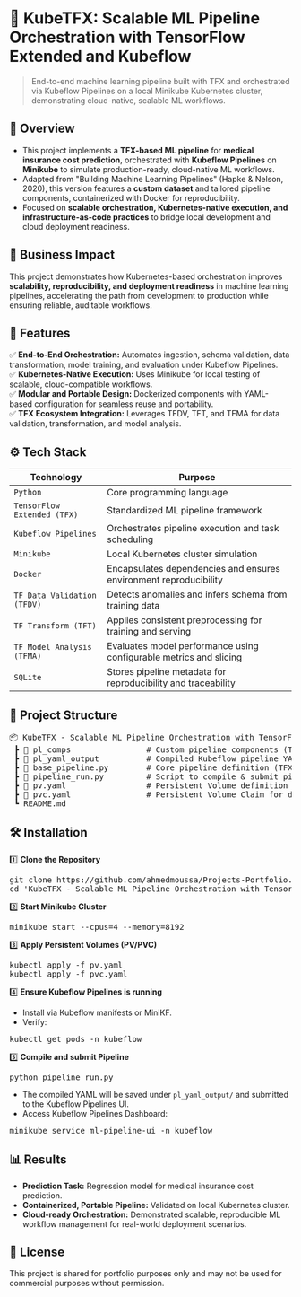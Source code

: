 # 📌 KubeTFX: Scalable ML Pipeline Orchestration with TensorFlow Extended and Kubeflow
> End-to-end machine learning pipeline built with TFX and orchestrated via Kubeflow Pipelines on a local Minikube Kubernetes cluster, demonstrating cloud-native, scalable ML workflows.


## 📖 Overview
- This project implements a **TFX-based ML pipeline** for **medical insurance cost prediction**, orchestrated with **Kubeflow Pipelines** on **Minikube** to simulate production-ready, cloud-native ML workflows.
- Adapted from "Building Machine Learning Pipelines" (Hapke & Nelson, 2020), this version features a **custom dataset** and tailored pipeline components, containerized with Docker for reproducibility.
- Focused on **scalable orchestration, Kubernetes-native execution, and infrastructure-as-code practices** to bridge local development and cloud deployment readiness.


## 🏢 Business Impact
This project demonstrates how Kubernetes-based orchestration improves **scalability, reproducibility, and deployment readiness** in machine learning pipelines, accelerating the path from development to production while ensuring reliable, auditable workflows.


## 🚀 Features
✅ **End-to-End Orchestration:** Automates ingestion, schema validation, data transformation, model training, and evaluation under Kubeflow Pipelines.  
✅ **Kubernetes-Native Execution:** Uses Minikube for local testing of scalable, cloud-compatible workflows.  
✅ **Modular and Portable Design:** Dockerized components with YAML-based configuration for seamless reuse and portability.  
✅ **TFX Ecosystem Integration:** Leverages TFDV, TFT, and TFMA for data validation, transformation, and model analysis.  


## ⚙️ Tech Stack
| Technology                  | Purpose                                                            |
| --------------------------- | ------------------------------------------------------------------ |
| `Python`                    | Core programming language                                          |
| `TensorFlow Extended (TFX)` | Standardized ML pipeline framework                                 |
| `Kubeflow Pipelines`        | Orchestrates pipeline execution and task scheduling                |
| `Minikube`                  | Local Kubernetes cluster simulation                                |
| `Docker`                    | Encapsulates dependencies and ensures environment reproducibility  |
| `TF Data Validation (TFDV)` | Detects anomalies and infers schema from training data             |
| `TF Transform (TFT)`        | Applies consistent preprocessing for training and serving          |
| `TF Model Analysis (TFMA)`  | Evaluates model performance using configurable metrics and slicing |
| `SQLite`                    | Stores pipeline metadata for reproducibility and traceability      |


## 📂 Project Structure
<pre>
📦 KubeTFX - Scalable ML Pipeline Orchestration with TensorFlow Extended and Kubeflow
 ┣ 📂 pl_comps                # Custom pipeline components (TFX modules) 
 ┣ 📂 pl_yaml_output          # Compiled Kubeflow pipeline YAML outputs 
 ┣ 📜 base_pipeline.py        # Core pipeline definition (TFX DAG) 
 ┣ 📜 pipeline_run.py         # Script to compile & submit pipeline to Kubeflow
 ┣ 📜 pv.yaml                 # Persistent Volume definition for Minikube
 ┣ 📜 pvc.yaml                # Persistent Volume Claim for data storage 
 ┗ README.md
</pre>


## 🛠️ Installation
1️⃣ **Clone the Repository**
<pre>
git clone https://github.com/ahmedmoussa/Projects-Portfolio.git
cd 'KubeTFX - Scalable ML Pipeline Orchestration with TensorFlow Extended and Kubeflow'
</pre>

2️⃣ **Start Minikube Cluster**
<pre>
minikube start --cpus=4 --memory=8192
</pre>

3️⃣ **Apply Persistent Volumes (PV/PVC)**
<pre>
kubectl apply -f pv.yaml
kubectl apply -f pvc.yaml
</pre>

4️⃣ **Ensure Kubeflow Pipelines is running**
- Install via Kubeflow manifests or MiniKF.
- Verify:
<pre>
kubectl get pods -n kubeflow
</pre>

5️⃣ **Compile and submit Pipeline**
<pre>
python pipeline_run.py
</pre>
- The compiled YAML will be saved under `pl_yaml_output/` and submitted to the Kubeflow Pipelines UI.
- Access Kubeflow Pipelines Dashboard:
<pre>
minikube service ml-pipeline-ui -n kubeflow
</pre>


## 📊 Results
- **Prediction Task:** Regression model for medical insurance cost prediction.
- **Containerized, Portable Pipeline:** Validated on local Kubernetes cluster.
- **Cloud-ready Orchestration:** Demonstrated scalable, reproducible ML workflow management for real-world deployment scenarios.


## 📝 License
This project is shared for portfolio purposes only and may not be used for commercial purposes without permission.